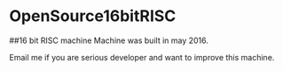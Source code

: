 # OpenSource16bitRISC
##16 bit RISC machine
Machine was built in may 2016.

Email me if you are serious developer and want to improve this machine.
